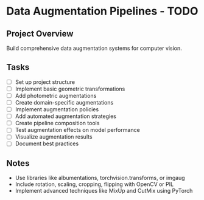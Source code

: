 # Data Augmentation Pipelines - TODO

## Project Overview
Build comprehensive data augmentation systems for computer vision.

## Tasks
- [ ] Set up project structure
- [ ] Implement basic geometric transformations
- [ ] Add photometric augmentations
- [ ] Create domain-specific augmentations
- [ ] Implement augmentation policies
- [ ] Add automated augmentation strategies
- [ ] Create pipeline composition tools
- [ ] Test augmentation effects on model performance
- [ ] Visualize augmentation results
- [ ] Document best practices

## Notes
- Use libraries like albumentations, torchvision.transforms, or imgaug
- Include rotation, scaling, cropping, flipping with OpenCV or PIL
- Implement advanced techniques like MixUp and CutMix using PyTorch
